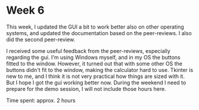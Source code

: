 # Week 6

This week, I updated the GUI a bit to work better also on other operating systems, and updated the documentation based on the peer-reviews. I also did the second peer-review. 

I received some useful feedback from the peer-reviews, especially regarding the gui. I'm using Windows myself, and in my OS the buttons fitted to the window. However, it turned out that with some other OS the buttons didn't fit to the window, making the calculator hard to use. Tkinter is new to me, and I think it is not very practical how things are sized with it. But I hope I got the gui working better now. 
During the weekend I need to prepare for the demo session, I will not include those hours here.

Time spent: approx. 2 hours